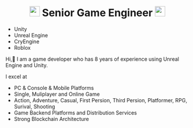 <h1 align="center">
  <img src="https://media.giphy.com/media/hvRJCLFzcasrR4ia7z/giphy.gif" width="28">
  Senior Game Engineer
  <img src="https://media.giphy.com/media/hvRJCLFzcasrR4ia7z/giphy.gif" width="28">
</h1>

- Unity
- Unreal Engine
- CryEngine
- Roblox

Hi,👋 I am a game developer who has 8 years of experience using Unreal Engine and Unity.

I excel at
* PC & Console & Mobile Platforms
* Single, Muliplayer and Online Game
* Action, Adventure, Casual, First Persion, Third Persion, Platformer, RPG, Surival, Shooting
* Game Backend Platforms and Distribution Services
* Strong Blockchain Architecture



